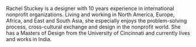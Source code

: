 ﻿---
name: Rachel Stuckey
description: Program Design Director, OneHope
picture: rachel_stuckey.jpg

---

Rachel Stuckey is a designer with 10 years experience in international nonprofit organizations. Living and working in North America, Europe, Africa, and East and South Asia, she especially enjoys the problem-solving process, cross-cultural exchange and design in the nonprofit world. She has a Masters of Design from the University of Cincinnati and currently lives and works in India.